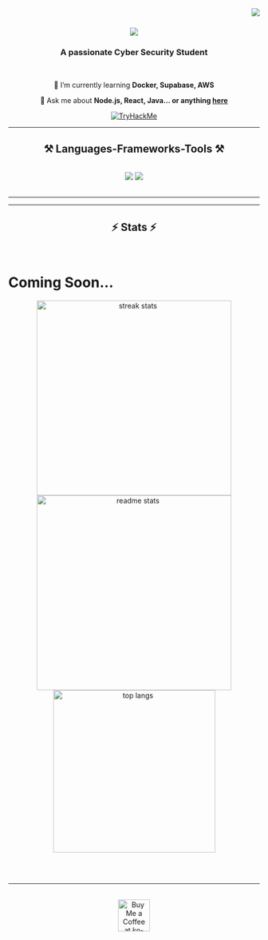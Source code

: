<img align="right" src="https://visitor-badge.laobi.icu/badge?page_id=dxlerYT.dxlerYT" />

<h1 align="center">
    <img src="https://readme-typing-svg.herokuapp.com/?font=Righteous&size=35&center=true&vCenter=true&width=500&height=70&duration=4000&lines=Hi+There!+👋;+I'm+dxlerYT!;" />
</h1>

<h3 align="center">A passionate Cyber Security Student</h3>

<br/>

<div align="center">
 
 🌱 I’m currently learning **Docker, Supabase, AWS**

💬 Ask me about **Node.js, React, Java... or anything [here](https://github.com/dxlerYT/dxlerYT/issues)**

 </div>
 
<div align="center"> 
  <a href="https://dxlerYT.github.io" target="_blank">
     <img src="https://tryhackme-badges.s3.amazonaws.com/dxlerYT.png" alt="TryHackMe">
  </a>
</div>

 <hr/>
 
<h2 align="center">⚒️ Languages-Frameworks-Tools ⚒️</h2>
<br/>
<div align="center">
    <img src="https://skillicons.dev/icons?i=react,bootstrap,mui,html,css,vscode,github,figma,tailwind,git,r" />
    <img src="https://skillicons.dev/icons?i=nodejs,python,javascript,typescript,express,firebase,mongodb,c,java,nextjs,mysql,flask" /><br>
</div>

<br/>
<hr/>



<hr/>

<h2 align="center">⚡ Stats ⚡</h2>
<br>
<h1> Coming Soon... </h1>
<div align=center>
  <img width=390 src="https://github-readme-streak-stats-dxlerYT.vercel.app/?user=dxlerYT&count_private=true&theme=react&border_radius=10" alt="streak stats"/>
  <img width=390 src="https://github-readme-stats-dxlerYT.vercel.app/api?username=dxlerYT&count_private=true&show_icons=true&theme=react&rank_icon=github&border_radius=10" alt="readme stats" />
  <br/>
  <img width=325 align="center" src="https://github-readme-stats-dxlerYT.vercel.app/api/top-langs/?username=dxlerYT&hide=HTML&langs_count=8&layout=compact&theme=react&border_radius=10&size_weight=0.5&count_weight=0.5&exclude_repo=github-readme-stats" alt="top langs" />
</div>

<br/><br/>

<hr/>

<br/>

<div align="center">
<a href='https://ko-fi.com/V7V4RAK9C' target='_blank'><img height='64' style='border:0px;height:64px;' src='https://storage.ko-fi.com/cdn/kofi1.png?v=3' border='0' alt='Buy Me a Coffee at ko-fi.com' /></a>
</div>

<br/>
